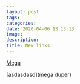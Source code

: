 ```yaml
---
layout: post
tags:
categories:
date: 2020-04-06 13:13:13
image:
description:
title: New links
---
```


[Mega](https://sakrecoer.com)

[asdasdasd](mega duper)